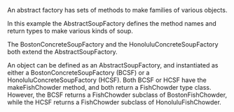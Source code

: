 An abstract factory has sets of methods to make families of various objects.

In this example the AbstractSoupFactory defines the method names and return types to make various kinds of soup. 

The BostonConcreteSoupFactory and the HonoluluConcreteSoupFactory both extend the AbstractSoupFactory. 

An object can be defined as an AbstractSoupFactory, and instantiated as either a BostonConcreteSoupFactory (BCSF) or a HonoluluConcreteSoupFactory (HCSF).
Both BCSF or HCSF have the makeFishChowder method, and both return a FishChowder type class. However, the BCSF returns a FishChowder subclass of BostonFishChowder, while the HCSF returns a FishChowder subclass of HonoluluFishChowder.